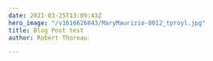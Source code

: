 ```yaml
---
date: 2021-03-25T13:09:43Z
hero_image: "/v1616626843/MaryMaurizio-0012_tproyl.jpg"
title: Blog Post test
author: Robert Thoreau

---
```

